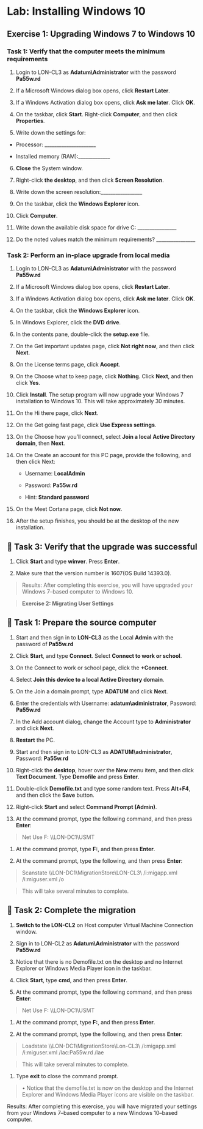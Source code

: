 # Lab: Installing Windows 10


## Exercise 1: Upgrading Windows 7 to Windows 10

### Task 1: Verify that the computer meets the minimum requirements


1.  Login to LON-CL3 as **Adatum\\Administrator** with the password **Pa55w.rd**

2.  If a Microsoft Windows dialog box opens, click **Restart Later**.

3.  If a Windows Activation dialog box opens, click **Ask me later**. Click
    **OK**.

4.  On the taskbar, click **Start**. Right-click **Computer**, and then click
    **Properties**.

5.  Write down the settings for:

- Processor: \____________________\_

- Installed memory (RAM):____________\_

6.  **Close** the System window.

7.  Right-click **the desktop**, and then click **Screen Resolution**.

8.  Write down the screen resolution:________________\_

9.  On the taskbar, click the **Windows Explorer** icon.

10.  Click **Computer**.

11.  Write down the available disk space for drive C: \_______________\_

12.  Do the noted values match the minimum requirements? \_______________\_

### Task 2: Perform an in-place upgrade from local media
1. Login to LON-CL3 as **Adatum\\Administrator** with the password **Pa55w.rd**

2.  If a Microsoft Windows dialog box opens, click **Restart Later**.

3.  If a Windows Activation dialog box opens, click **Ask me later**. Click
    **OK**.

4.  On the taskbar, click the **Windows Explorer** icon.

5.  In Windows Explorer, click the **DVD drive**.

6.  In the contents pane, double-click the **setup.exe** file.

7.  On the Get important updates page, click **Not right now**, and then click
    **Next**.

8.  On the License terms page, click **Accept**.

9.  On the Choose what to keep page, click **Nothing**. Click **Next**, and then
    click **Yes**.

10.  Click **Install**. The setup program will now upgrade your Windows 7
    installation to Windows 10. This will take approximately 30 minutes.

11. On the Hi there page, click **Next**.

12. On the Get going fast page, click **Use Express settings**.

13. On the Choose how you’ll connect, select **Join a local Active Directory
    domain**, then **Next**.

14. On the Create an account for this PC page, provide the following, and then
    click Next:

    -   Username: L**ocalAdmin**

    -   Password: **Pa55w.rd**

    -   Hint: **Standard password**

15. On the Meet Cortana page, click **Not now.**

16. After the setup finishes, you should be at the desktop of the new
    installation.

 Task 3: Verify that the upgrade was successful 
-------------------------------------------------

1.  Click **Start** and type **winver**. Press **Enter**.

2.  Make sure that the version number is 1607(OS Build 14393.0).

>   Results: After completing this exercise, you will have upgraded your Windows
>   7–based computer to Windows 10.

>   **Exercise 2: Migrating User Settings**

 Task 1: Prepare the source computer 
--------------------------------------

1.  Start and then sign in to **LON-CL3** as the Local **Admin** with the
    password of **Pa55w.rd**

2.  Click **Start**, and type **Connect**. Select **Connect to work or school**.

3.  On the Connect to work or school page, click the **+Connect**.

4.  Select **Join this device to a local Active Directory domain**.

5.  On the Join a domain prompt, type **ADATUM** and click **Next**.

6.  Enter the credentials with Username: **adatum\\administrator**, Password:
    **Pa55w.rd**

7.  In the Add account dialog, change the Account type to **Administrator** and
    click **Next**.

8.  **Restart** the PC.

9.  Start and then sign in to LON-CL3 as **ADATUM\\administrator**, Password:
    **Pa55w.rd**

10. Right-click the **desktop**, hover over the **New** menu item, and then
    click **Text Document**. Type **Demofile** and press **Enter**.

11. Double-click **Demofile.txt** and type some random text. Press **Alt+F4**,
    and then click the **Save** button.

12. Right-click **Start** and select **Command Prompt (Admin)**.

13. At the command prompt, type the following command, and then press **Enter**:

>   Net Use F: \\\\LON-DC1\\USMT

1.  At the command prompt, type **F:**, and then press **Enter**.

2.  At the command prompt, type the following, and then press **Enter**:

>   Scanstate \\\\LON-DC1\\MigrationStore\\LON-CL3\\ /i:migapp.xml
>   /i:miguser.xml /o

>   This will take several minutes to complete.

 Task 2: Complete the migration 
---------------------------------

1.  **Switch to the LON-CL2** on Host computer Virtual Machine Connection
    window.

2.  Sign in to LON-CL2 as **Adatum\\Administrator** with the password
    **Pa55w.rd**

3.  Notice that there is no Demofile.txt on the desktop and no Internet Explorer
    or Windows Media Player icon in the taskbar.

4.  Click **Start**, type **cmd**, and then press **Enter**.

5.  At the command prompt, type the following command, and then press **Enter**:

>   Net Use F: \\\\LON-DC1\\USMT

1.  At the command prompt, type **F:**, and then press **Enter**.

2.  At the command prompt, type the following, and then press **Enter**:

>   Loadstate \\\\LON-DC1\\MigrationStore\\Lon-CL3\\ /i:migapp.xml
>   /i:miguser.xml /lac:Pa55w.rd /lae

>   This will take several minutes to complete.

1.  Type **exit** to close the command prompt.

>   • Notice that the demofile.txt is now on the desktop and the Internet
>   Explorer and Windows Media Player icons are visible on the taskbar.

Results: After completing this exercise, you will have migrated your settings
from your Windows 7–based computer to a new Windows 10–based computer.
